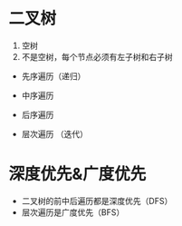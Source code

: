 # 二叉树
1. 空树
2. 不是空树，每个节点必须有左子树和右子树

- 先序遍历（递归）
- 中序遍历
- 后序遍历

- 层次遍历 （迭代）

# 深度优先&广度优先

- 二叉树的前中后遍历都是深度优先（DFS）
- 层次遍历是广度优先（BFS）